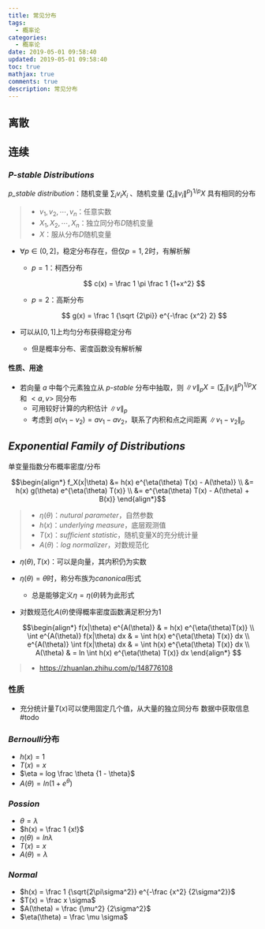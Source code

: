 ```yaml
---
title: 常见分布
tags:
  - 概率论
categories:
  - 概率论
date: 2019-05-01 09:58:40
updated: 2019-05-01 09:58:40
toc: true
mathjax: true
comments: true
description: 常见分布
---
```


##	离散

##	连续

###	*P-stable Distributions*

*p_stable distribution*：随机变量 $\sum_i v_i X_i$ 、随机变量 $(\sum_i \|v_i\|^p)^{1/p} X$ 具有相同的分布

> -	$v_1, v_2, \cdots, v_n$：任意实数
> -	$X_1, X_2, \cdots, X_n$：独立同分布$D$随机变量
> -	$X$：服从分布$D$随机变量

-	$\forall p \in (0, 2]$，稳定分布存在，但仅$p=1,2$时，有解析解

	-	$p=1$：柯西分布

		$$
		c(x) = \frac 1 \pi \frac 1 {1+x^2}
		$$

	-	$p=2$：高斯分布

		$$
		g(x) = \frac 1 {\sqrt {2\pi}} e^{-\frac {x^2} 2}
		$$

-	可以从$[0,1]$上均匀分布获得稳定分布
	-	但是概率分布、密度函数没有解析解

####	性质、用途

-	若向量 $a$ 中每个元素独立从 *p-stable* 分布中抽取，则 $\|v\|_p X = (\sum_i \|v_i\|^p)^{1/p} X$ 和 $<a,v>$ 同分布
	-	可用较好计算的内积估计 $\|v\|_p$
	-	考虑到 $a(v_1 - v_2) = av_1 - av_2$，联系了内积和点之间距离 $\|v_1 - v_2\|_p$

##	*Exponential Family of Distributions*

单变量指数分布概率密度/分布

$$\begin{align*}
f_X(x|\theta) &= h(x) e^{\eta(\theta) T(x) - A(\theta)} \\
&= h(x) g(\theta) e^{\eta(\theta) T(x)} \\
&= e^{\eta(\theta) T(x) - A(\theta) + B(x)}
\end{align*}$$

> - $\eta(\theta)$：*nutural parameter*，自然参数
> - $h(x)$：*underlying measure*，底层观测值
> - $T(x)$：*sufficient statistic*，随机变量X的充分统计量
> - $A(\theta)$：*log normalizer*，对数规范化

-	$\eta(\theta), T(x)$：可以是向量，其内积仍为实数

-	$\eta(\theta) = \theta$时，称分布族为*canonical*形式
	-	总是能够定义$\eta = \eta(\theta)$转为此形式

-	对数规范化$A(\theta)$使得概率密度函数满足积分为1

	$$\begin{align*}
	f(x|\theta) e^{A(\theta)} & = h(x) e^{\eta(\theta)T(x)} \\
	\int e^{A(\theta)} f(x|\theta) dx & = \int h(x) e^{\eta(\theta) T(x)} dx \\
	e^{A(\theta)} \int f(x|\theta) dx & = \int h(x) e^{\eta(\theta) T(x)} dx \\
	A(\theta) & = ln \int h(x) e^{\eta(\theta) T(x)} dx
	\end{align*}
	$$

> - <https://zhuanlan.zhihu.com/p/148776108>

###	性质

-	充分统计量$T(x)$可以使用固定几个值，从大量的独立同分布
	数据中获取信息
#todo

###	*Bernoulli*分布

-	$h(x) = 1$
-	$T(x) = x$
-	$\eta = log \frac \theta {1 - \theta}$
-	$A(\theta) = ln(1+e^{\theta})$

###	*Possion*

-	$\theta = \lambda$
-	$h(x) = \frac 1 {x!}$
-	$\eta(\theta) = ln\lambda$
-	$T(x) = x$
-	$A(\theta) = \lambda$

###	*Normal*

-	$h(x) = \frac 1 {\sqrt{2\pi\sigma^2}} e^{-\frac {x^2} {2\sigma^2}}$
-	$T(x) = \frac x \sigma$
-	$A(\theta) = \frac {\mu^2} {2\sigma^2}$
-	$\eta(\theta) = \frac \mu \sigma$







